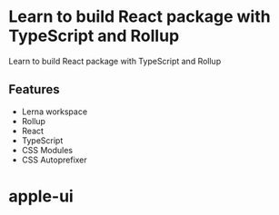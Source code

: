 # Learn to build React package with TypeScript and Rollup

Learn to build React package with TypeScript and Rollup

## Features

- Lerna workspace
- Rollup
- React
- TypeScript
- CSS Modules
- CSS Autoprefixer
# apple-ui

